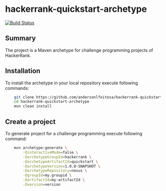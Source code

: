 hackerrank-quickstart-archetype
===============================

[![Build Status](https://travis-ci.org/andersonlf/hackerrank-quickstart-archetype.svg?branch=master)](https://travis-ci.org/andersonlf/hackerrank-quickstart-archetype)


Summary
-------
The project is a Maven archetype for challenge programming projects of HackerRank.

Installation
------------

To install the archetype in your local repository execute following commands:

```bash
    git clone https://github.com/andersonlfeitosa/hackerrank-quickstart-archetype.git
    cd hackerrank-quickstart-archetype
    mvn clean install
```

Create a project
----------------

To generate project for a challenge programming execute following command:

```bash
    mvn archetype:generate \
        -DinteractiveMode=false \
        -DarchetypeGroupId=hackerrank \
        -DarchetypeArtifactId=quickstart \
        -DarchetypeVersion=1.0.0-SNAPSHOT \
        -DarchetypeRepository=nexus \
        -DgroupId=my.groupid \
        -DartifactId=my-artifactId \
        -Dversion=version
```

